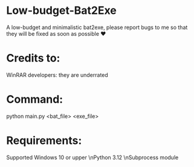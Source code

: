 # Low-budget-Bat2Exe
A low-budget and minimalistic bat2exe, please report bugs to me so that they will be fixed as soon as possible ♥️
# Credits to:
WinRAR developers: they are underrated
# Command:
python main.py <bat_file> <exe_file>
# Requirements:
Supported Windows 10 or upper \nPython 3.12 \nSubprocess module

